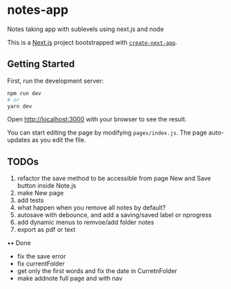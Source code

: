 # notes-app
Notes taking app with sublevels using next.js and node

This is a [Next.js](https://nextjs.org/) project bootstrapped with [`create-next-app`](https://github.com/zeit/next.js/tree/canary/packages/create-next-app).

## Getting Started

First, run the development server:

```bash
npm run dev
# or
yarn dev
```

Open [http://localhost:3000](http://localhost:3000) with your browser to see the result.

You can start editing the page by modifying `pages/index.js`. The page auto-updates as you edit the file.

## TODOs

1. refactor the save method to be accessible from page New and Save button inside Note.js
2. make New page
3. add tests
4. what happen when you remove all notes by default?
5. autosave with debounce, and add a saving/saved label or nprogress
6. add dynamic menus to remvoe/add folder notes
7. export as pdf or text

•• Done
- fix the save error
- fix currentFolder
- get only the first words and fix the date in CurretnFolder
- make addnote full page and with nav

